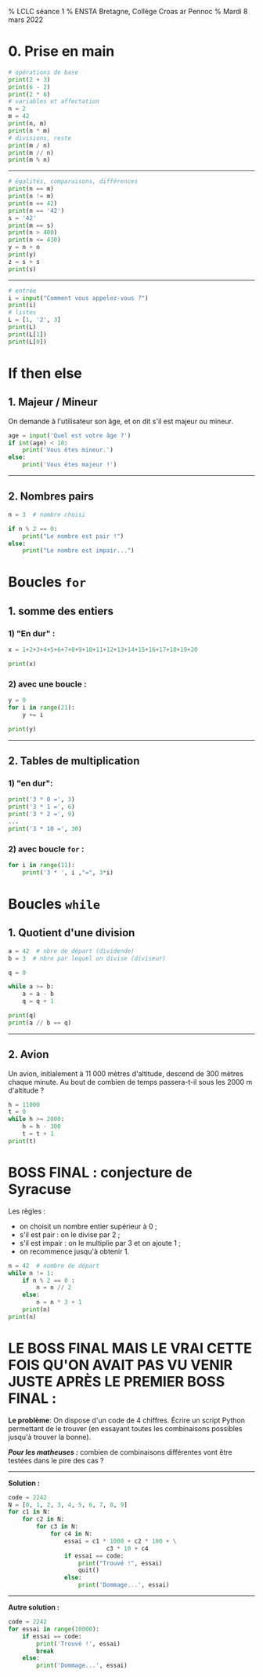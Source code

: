 % LCLC séance 1
% ENSTA Bretagne, Collège Croas ar Pennoc
% Mardi 8 mars 2022

# 0. Prise en main
```python
# opérations de base
print(2 + 3)
print(6 - 2)
print(2 * 6)
# variables et affectation
n = 2
m = 42
print(n, m)
print(n * m)
# divisions, reste
print(m / n)
print(m // n)
print(m % n)
```

---

```python
# égalités, comparaisons, différences
print(n == m)
print(n != m)
print(n == 42)
print(n == '42')
s = '42'
print(m == s)
print(n > 400)
print(n <= 430)
y = n + n
print(y)
z = s + s
print(s)
```

---

```python
# entrée
i = input("Comment vous appelez-vous ?")
print(i)
# listes
L = [1, '2', 3]
print(L)
print(L[1])
print(L[0])
```

# If then else
## 1. Majeur / Mineur
On demande à l'utilisateur son âge, et on dit s'il est majeur ou mineur.
```python
age = input('Quel est votre âge ?')
if int(age) < 18:
    print('Vous êtes mineur.')
else:
    print('Vous êtes majeur !')
```

---

## 2. Nombres pairs
```python
n = 3  # nombre choisi

if n % 2 == 0:
    print("Le nombre est pair !")
else:
    print("Le nombre est impair...")
```


# Boucles ```for```
## 1. somme des entiers
### 1) "En dur" :
```python
x = 1+2+3+4+5+6+7+8+9+10+11+12+13+14+15+16+17+18+19+20

print(x)
```

### 2) avec une boucle :
```python
y = 0
for i in range(21):
    y += i

print(y)
```

---

## 2. Tables de multiplication
### 1) "en dur":
```python
print('3 * 0 =', 3)
print('3 * 1 =', 6)
print('3 * 2 =', 9)
...
print('3 * 10 =', 30)
```
### 2) avec boucle ```for``` :
```python
for i in range(11):
    print('3 * ', i ,"=", 3*i)
```

# Boucles ```while```

## 1. Quotient d'une division
```python
a = 42  # nbre de départ (dividende)
b = 3  # nbre par lequel on divise (diviseur)

q = 0

while a >= b:
    a = a - b
    q = q + 1

print(q)
print(a // b == q)
```

---

## 2. Avion
Un avion, initialement à 11 000 mètres d'altitude, descend de 300 mètres chaque minute. Au bout de combien de temps passera-t-il sous les 2000 m d'altitude ?

```python
h = 11000
t = 0
while h >= 2000:
    h = h - 300
    t = t + 1
print(t)
```


# BOSS FINAL : conjecture de Syracuse
Les règles :
- on choisit un nombre entier supérieur à 0 ;
- s'il est pair : on le divise par 2 ; 
- s'il est impair : on le multiplie par 3 et on ajoute 1 ;
- on recommence jusqu'à obtenir 1.

```python
n = 42  # nombre de départ
while n != 1:
    if n % 2 == 0 :
        n = n // 2
    else:
        n = n * 3 + 1
    print(n)
print(n)
```

# LE BOSS FINAL MAIS LE VRAI CETTE FOIS QU'ON AVAIT PAS VU VENIR JUSTE APRÈS LE PREMIER BOSS FINAL :
**Le problème**: On dispose d'un code de 4 chiffres. Écrire un script Python permettant de le trouver (en essayant toutes les combinaisons possibles jusqu'à trouver la bonne).

_**Pour les matheuses :**_ combien de combinaisons différentes vont être testées dans le pire des cas ?

---

**Solution :**
```python
code = 2242
N = [0, 1, 2, 3, 4, 5, 6, 7, 8, 9]
for c1 in N:
    for c2 in N:
        for c3 in N:
            for c4 in N:
                essai = c1 * 1000 + c2 * 100 + \
                            c3 * 10 + c4
                if essai == code:
                    print("Trouvé !", essai)
                    quit()
                else:
                    print('Dommage...', essai)
```

---

**Autre solution :**
```python
code = 2242
for essai in range(10000):
    if essai == code:
        print('Trouvé !', essai)
        break
    else:
        print('Dommage...', essai)
```